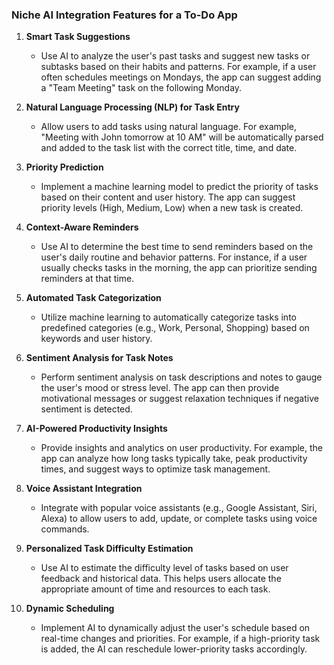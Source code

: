 ### Niche AI Integration Features for a To-Do App

1. **Smart Task Suggestions**

    - Use AI to analyze the user's past tasks and suggest new tasks or subtasks based on their habits and patterns. For example, if a user often schedules meetings on Mondays, the app can suggest adding a "Team Meeting" task on the following Monday.

2. **Natural Language Processing (NLP) for Task Entry**

    - Allow users to add tasks using natural language. For example, "Meeting with John tomorrow at 10 AM" will be automatically parsed and added to the task list with the correct title, time, and date.

3. **Priority Prediction**

    - Implement a machine learning model to predict the priority of tasks based on their content and user history. The app can suggest priority levels (High, Medium, Low) when a new task is created.

4. **Context-Aware Reminders**

    - Use AI to determine the best time to send reminders based on the user's daily routine and behavior patterns. For instance, if a user usually checks tasks in the morning, the app can prioritize sending reminders at that time.

5. **Automated Task Categorization**

    - Utilize machine learning to automatically categorize tasks into predefined categories (e.g., Work, Personal, Shopping) based on keywords and user history.

6. **Sentiment Analysis for Task Notes**

    - Perform sentiment analysis on task descriptions and notes to gauge the user's mood or stress level. The app can then provide motivational messages or suggest relaxation techniques if negative sentiment is detected.

7. **AI-Powered Productivity Insights**

    - Provide insights and analytics on user productivity. For example, the app can analyze how long tasks typically take, peak productivity times, and suggest ways to optimize task management.

8. **Voice Assistant Integration**

    - Integrate with popular voice assistants (e.g., Google Assistant, Siri, Alexa) to allow users to add, update, or complete tasks using voice commands.

9. **Personalized Task Difficulty Estimation**

    - Use AI to estimate the difficulty level of tasks based on user feedback and historical data. This helps users allocate the appropriate amount of time and resources to each task.

10. **Dynamic Scheduling**
    - Implement AI to dynamically adjust the user's schedule based on real-time changes and priorities. For example, if a high-priority task is added, the AI can reschedule lower-priority tasks accordingly.

<!-- Integrating these AI-driven features can significantly enhance the user experience, making the To-Do app not only more efficient but also more intuitive and personalized. -->
